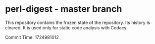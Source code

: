 # perl-digest - master branch

This repository contains the frozen state of the repository.
Its history is cleared. It is used only for static code
analysis with Codacy.

Commit Time: 1724981012